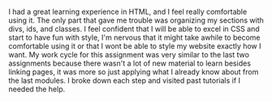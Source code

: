 I had a great learning experience in HTML, and I feel really comfortable using it. The only part that gave me trouble was organizing my sections with divs, ids, and classes.
I feel confident that I will be able to excel in CSS and start to have fun with style, I'm nervous that it might take awhile to become comfortable using it or that I wont be able to style my website exactly how I want.
My work cycle for this assignment was very similar to the last two assignments because there wasn't a lot of new material to learn besides linking pages, it was more so just applying what I already know about from the last modules. I broke down each step and visited past tutorials if I needed the help. 
